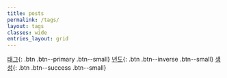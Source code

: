 ```yaml
---
title: posts
permalink: /tags/
layout: tags
classes: wide
entries_layout: grid
---
```


[태그](../tags){: .btn .btn--primary .btn--small} [년도](../year){: .btn .btn--inverse .btn--small} [생성](https://github.com/{{site.repository}}/new/main/_posts){: .btn .btn--success .btn--small}